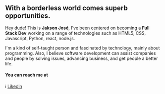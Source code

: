 ## With a borderless world comes superb opportunities.

Hey dude! This is **Jakson José**, I've been centered on becoming a **Full Stack Dev** working on a range of technologies such as HTML5, CSS, Javascript, Python, react, node.js.

I'm a kind of self-taught person and fascinated by technology, mainly about programming. Also, I believe software development can assist companies and people by solving issues, advancing business, and get people a better life.


#### You can reach me at

ℹ️ <a href="https://www.linkedin.com/in/jakson-jose/" target="_blank">Likedin</a>

<!--
**JaksonJose/JaksonJose** is a ✨ _special_ ✨ repository because its `README.md` (this file) appears on your GitHub profile.

Here are some ideas to get you started:

- 🔭 I’m currently working on ...
- 🌱 I’m currently learning ...
- 👯 I’m looking to collaborate on ...
- 🤔 I’m looking for help with ...
- 💬 Ask me about ...
- 📫 How to reach me: ...
- 😄 Pronouns: ...
- ⚡ Fun fact: ...
-->
